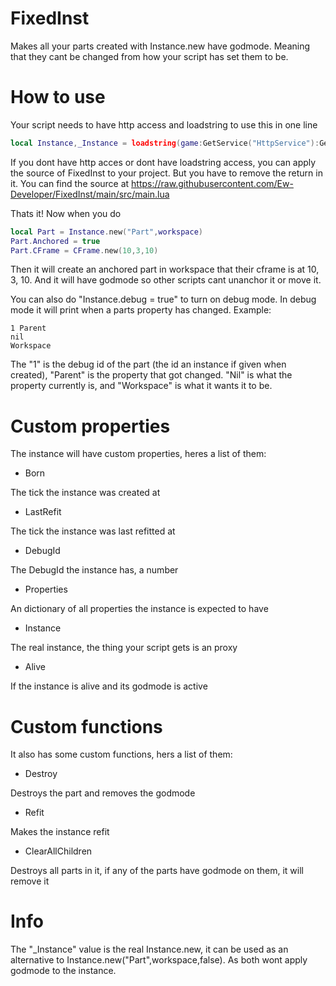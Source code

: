 # FixedInst
Makes all your parts created with Instance.new have godmode. Meaning that they cant be changed from how your script has set them to be.

# How to use
Your script needs to have http access and loadstring to use this in one line
```lua
local Instance,_Instance = loadstring(game:GetService("HttpService"):GetAsync("https://raw.githubusercontent.com/Ew-Developer/FixedInst/main/src/main.lua"))()
```

If you dont have http acces or dont have loadstring access, you can apply the source of FixedInst to your project. But you have to remove the return in it.
You can find the source at https://raw.githubusercontent.com/Ew-Developer/FixedInst/main/src/main.lua

Thats it!
Now when you do
```lua
local Part = Instance.new("Part",workspace)
Part.Anchored = true
Part.CFrame = CFrame.new(10,3,10)
```
Then it will create an anchored part in workspace that their cframe is at 10, 3, 10. And it will have godmode so other scripts cant unanchor it or move it.

You can also do "Instance.debug = true" to turn on debug mode. In debug mode it will print when a parts property has changed.
Example:
```
1 Parent
nil
Workspace
```
The "1" is the debug id of the part (the id an instance if given when created), "Parent" is the property that got changed. "Nil" is what the property currently is, and "Workspace" is what it wants it to be.

# Custom properties
The instance will have custom properties, heres a list of them:
- Born

The tick the instance was created at
- LastRefit

The tick the instance was last refitted at
- DebugId

The DebugId the instance has, a number
- Properties

An dictionary of all properties the instance is expected to have
- Instance

The real instance, the thing your script gets is an proxy
- Alive

If the instance is alive and its godmode is active

# Custom functions
It also has some custom functions, hers a list of them:
- Destroy

Destroys the part and removes the godmode
- Refit

Makes the instance refit
- ClearAllChildren

Destroys all parts in it, if any of the parts have godmode on them, it will remove it

# Info

The "_Instance" value is the real Instance.new, it can be used as an alternative to Instance.new("Part",workspace,false). As both wont apply godmode to the instance.
